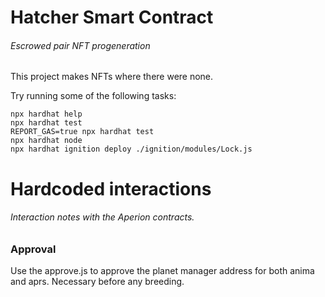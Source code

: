 # Hatcher Smart Contract

###### Escrowed pair NFT progeneration

This project makes NFTs where there were none.

Try running some of the following tasks:

```shell
npx hardhat help
npx hardhat test
REPORT_GAS=true npx hardhat test
npx hardhat node
npx hardhat ignition deploy ./ignition/modules/Lock.js
```

# Hardcoded interactions

###### Interaction notes with the Aperion contracts.

### Approval

Use the approve.js to approve the planet manager address for both anima and aprs. Necessary before any breeding.
